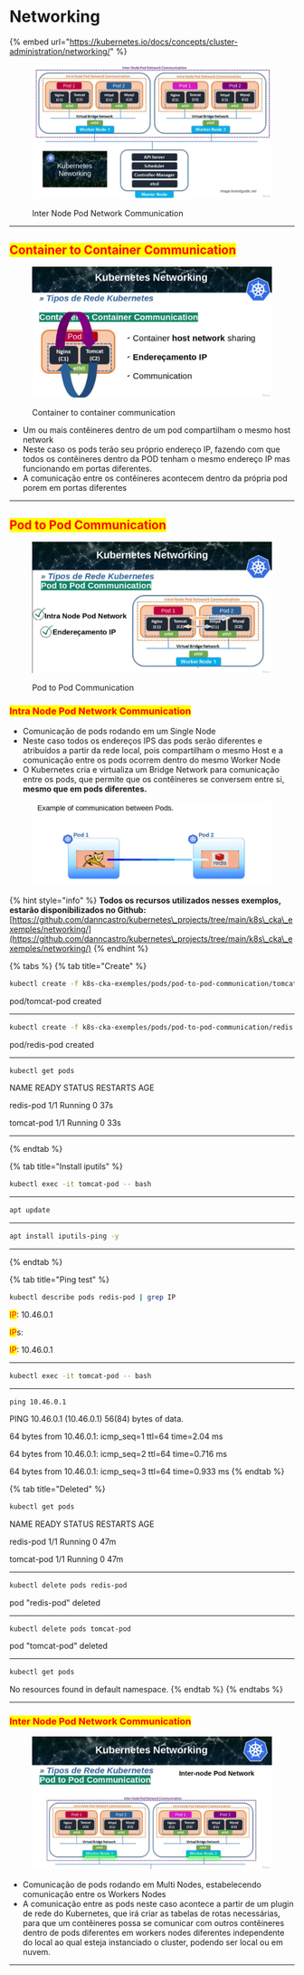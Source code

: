 # Networking

{% embed url="https://kubernetes.io/docs/concepts/cluster-administration/networking/" %}

<figure><img src="../.gitbook/assets/image (74).png" alt=""><figcaption><p>Inter Node Pod Network Communication</p></figcaption></figure>

***

## <mark style="color:red;">Container to Container Communication</mark>

<figure><img src="../.gitbook/assets/image (75).png" alt=""><figcaption><p>Container to container communication</p></figcaption></figure>

* Um ou mais contêineres dentro de um pod compartilham o mesmo host network
* Neste caso os pods terão seu próprio endereço IP, fazendo com que todos os contêineres dentro da POD tenham o mesmo endereço IP mas funcionando em portas diferentes.
* A comunicação entre os contêineres acontecem dentro da própria pod porem em portas diferentes

***

## <mark style="color:red;">Pod to Pod Communication</mark>

<figure><img src="../.gitbook/assets/image (76).png" alt=""><figcaption><p>Pod to Pod Communication</p></figcaption></figure>

### <mark style="color:red;">Intra Node Pod Network Communication</mark>

* Comunicação de pods rodando em um Single Node
* Neste caso todos os endereços IPS das pods serão diferentes e atribuídos a partir da rede local, pois compartilham o mesmo Host e a comunicação entre os pods ocorrem dentro do mesmo Worker Node
* O Kubernetes cria e virtualiza um Bridge Network para comunicação entre os pods, que permite que os contêineres se conversem entre si, **mesmo que em pods diferentes.**

<figure><img src="../.gitbook/assets/image (78).png" alt=""><figcaption></figcaption></figure>

{% hint style="info" %}
**Todos os recursos utilizados nesses exemplos, estarão disponibilizados no Github:** [https://github.com/danncastro/kubernetes\_projects/tree/main/k8s\_cka\_exemples/networking/](https://github.com/danncastro/kubernetes\_projects/tree/main/k8s\_cka\_exemples/networking/)
{% endhint %}

{% tabs %}
{% tab title="Create" %}
```bash
kubectl create -f k8s-cka-exemples/pods/pod-to-pod-communication/tomcat.yml
```

pod/tomcat-pod created

***

```bash
kubectl create -f k8s-cka-exemples/pods/pod-to-pod-communication/redis.yml
```

pod/redis-pod created  &#x20;

***

```bash
kubectl get pods
```

NAME                               READY                  STATUS                     RESTARTS               AGE      &#x20;

redis-pod                         1/1                         Running                     0                               37s&#x20;

tomcat-pod                      1/1                         Running                     0                               33s

***
{% endtab %}

{% tab title="Install iputils" %}
```bash
kubectl exec -it tomcat-pod -- bash
```

***

```bash
apt update
```

***

```bash
apt install iputils-ping -y
```

***
{% endtab %}

{% tab title="Ping test" %}
```bash
kubectl describe pods redis-pod | grep IP
```

<mark style="color:red;">IP</mark>:                                                  10.46.0.1&#x20;

<mark style="color:red;">IP</mark>s:&#x20;

&#x20;   <mark style="color:red;">IP</mark>: 10.46.0.1

***

```bash
kubectl exec -it tomcat-pod -- bash
```

***

```
ping 10.46.0.1 
```

PING 10.46.0.1 (10.46.0.1) 56(84) bytes of data.

64 bytes from 10.46.0.1: icmp\_seq=1 ttl=64 time=2.04 ms

64 bytes from 10.46.0.1: icmp\_seq=2 ttl=64 time=0.716 ms

64 bytes from 10.46.0.1: icmp\_seq=3 ttl=64 time=0.933 ms
{% endtab %}

{% tab title="Deleted" %}
```bash
kubectl get pods
```

NAME                               READY                  STATUS                     RESTARTS               AGE      &#x20;

redis-pod                         1/1                         Running                     0                               47m&#x20;

tomcat-pod                      1/1                         Running                     0                               47m

***

```bash
kubectl delete pods redis-pod
```

pod "redis-pod" deleted

***

```bash
kubectl delete pods tomcat-pod
```

pod "tomcat-pod" deleted

***

```bash
kubectl get pods
```

No resources found in default namespace.
{% endtab %}
{% endtabs %}

***

### <mark style="color:red;">Inter Node Pod Network Communication</mark>

<figure><img src="../.gitbook/assets/image (77).png" alt=""><figcaption></figcaption></figure>

* Comunicação de pods rodando em Multi Nodes, estabelecendo comunicação entre os Workers Nodes
* A comunicação entre as pods neste caso acontece a partir de um plugin de rede do Kubernetes, que irá criar as tabelas de rotas necessárias, para que um contêineres possa se comunicar com outros contêineres dentro de pods diferentes em workers nodes diferentes independente do local ao qual esteja instanciado o cluster, podendo ser local ou em nuvem.

***
